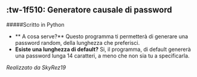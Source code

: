 ## :tw-1f510: Generatore causale di password
#####Scritto in Python

- ** A cosa serve?**
Questo programma ti permetterà di generare una password random, della lunghezza che preferisci.
- **Esiste una lunghezza di default?**
Si, il programma, di default genererà una password lunga 14 caratteri, a meno che non sia tu a specificarla.

*Realizzato da SkyRez19*
